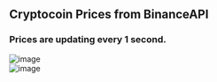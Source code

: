 ## Cryptocoin Prices from BinanceAPI
### Prices are updating every 1 second. <br>

![image](https://user-images.githubusercontent.com/32031460/170861723-ac9343b3-013b-4ee4-b7bd-3e6b190d58fd.png)
<br>
![image](https://user-images.githubusercontent.com/32031460/170861741-843d3f84-1077-4124-bc9a-93273f096935.png)


